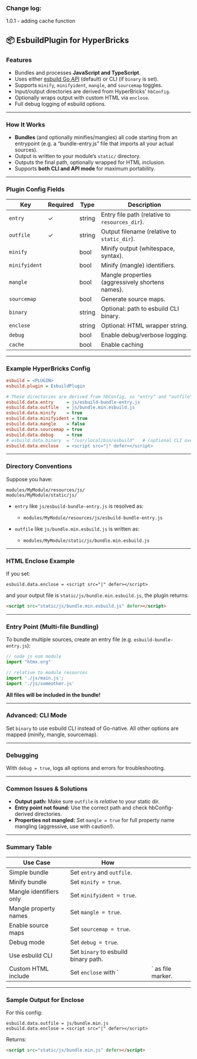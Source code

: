 ### Change log:
1.0.1 - adding cache function

## 📦 **EsbuildPlugin for HyperBricks**


### **Features**

* Bundles and processes **JavaScript and TypeScript**.
* Uses either [esbuild Go API](https://esbuild.github.io/api/) (default) or CLI (if `binary` is set).
* Supports `minify`, `minifyident`, `mangle`, and `sourcemap` toggles.
* Input/output directories are derived from HyperBricks' `hbConfig`.
* Optionally wraps output with custom HTML via `enclose`.
* Full debug logging of esbuild options.

---

### **How It Works**

* **Bundles** (and optionally minifies/mangles) all code starting from an entrypoint (e.g. a “bundle-entry.js” file that imports all your actual sources).
* Output is written to your module’s `static/` directory.
* Outputs the final path, optionally wrapped for HTML inclusion.
* Supports **both CLI and API mode** for maximum portability.

---

### **Plugin Config Fields**

| Key           | Required | Type   | Description                                      |
| ------------- | -------- | ------ | ------------------------------------------------ |
| `entry`       | ✓        | string | Entry file path (relative to `resources_dir`).   |
| `outfile`     | ✓        | string | Output filename (relative to `static_dir`).      |
| `minify`      |          | bool   | Minify output (whitespace, syntax).              |
| `minifyident` |          | bool   | Minify (mangle) identifiers.                     |
| `mangle`      |          | bool   | Mangle properties (aggressively shortens names). |
| `sourcemap`   |          | bool   | Generate source maps.                            |
| `binary`      |          | string | Optional: path to esbuild CLI binary.            |
| `enclose`     |          | string | Optional: HTML wrapper string.                   |
| `debug`       |          | bool   | Enable debug/verbose logging.                    |
| `cache`       |          | bool   | Enable caching                                   |
---

### **Example HyperBricks Config**

```ini
esbuild = <PLUGIN>
esbuild.plugin = EsbuildPlugin

# These directories are derived from hbConfig, so "entry" and "outfile" are relative:
esbuild.data.entry     = js/esbuild-bundle-entry.js
esbuild.data.outfile   = js/bundle.min.esbuild.js
esbuild.data.minify    = true
esbuild.data.minifyident = true
esbuild.data.mangle    = false
esbuild.data.sourcemap = true
esbuild.data.debug     = true
# esbuild.data.binary  = "/usr/local/bin/esbuild"   # (optional CLI override)
esbuild.data.enclose   = <script src="|" defer></script>
```

---

### **Directory Conventions**

Suppose you have:

```
modules/MyModule/resources/js/
modules/MyModule/static/js/
```

* `entry` like `js/esbuild-bundle-entry.js` is resolved as:

  * `modules/MyModule/resources/js/esbuild-bundle-entry.js`
* `outfile` like `js/bundle.min.esbuild.js` is written as:

  * `modules/MyModule/static/js/bundle.min.esbuild.js`

---

### **HTML Enclose Example**

If you set:

```
esbuild.data.enclose = <script src="|" defer></script>
```

and your output file is `static/js/bundle.min.esbuild.js`,
the plugin returns:

```html
<script src="static/js/bundle.min.esbuild.js" defer></script>
```

---

### **Entry Point (Multi-file Bundling)**

To bundle multiple sources, create an entry file (e.g. `esbuild-bundle-entry.js`):

```js
// node js esm module
import "htmx.org"

// relative to module resources
import './js/main.js';
import './js/someother.js'
```

**All files will be included in the bundle!**

---

### **Advanced: CLI Mode**

Set `binary` to use esbuild CLI instead of Go-native.
All other options are mapped (minify, mangle, sourcemap).

---

### **Debugging**

With `debug = true`, logs all options and errors for troubleshooting.

---

### **Common Issues & Solutions**

* **Output path:** Make sure `outfile` is *relative* to your static dir.
* **Entry point not found:** Use the correct path and check hbConfig-derived directories.
* **Properties not mangled:** Set `mangle = true` for full property name mangling (aggressive, use with caution!).

---

### **Summary Table**

| Use Case                | How                                  |                    |
| ----------------------- | ------------------------------------ | ------------------ |
| Simple bundle           | Set `entry` and `outfile`.           |                    |
| Minify bundle           | Set `minify = true`.                 |                    |
| Mangle identifiers only | Set `minifyident = true`.            |                    |
| Mangle property names   | Set `mangle = true`.                 |                    |
| Enable source maps      | Set `sourcemap = true`.              |                    |
| Debug mode              | Set `debug = true`.                  |                    |
| Use esbuild CLI         | Set `binary` to esbuild binary path. |                    |
| Custom HTML include     | Set `enclose` with \`                | \` as file marker. |

---

### **Sample Output for Enclose**

For this config:

```
esbuild.data.outfile = js/bundle.min.js
esbuild.data.enclose = <script src="|" defer></script>
```

Returns:

```html
<script src="static/js/bundle.min.js" defer></script>
```